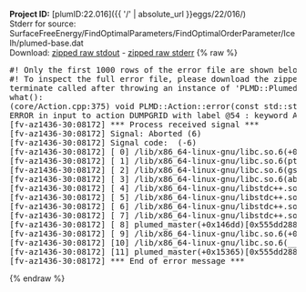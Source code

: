 **Project ID:** [plumID:22.016]({{ '/' | absolute_url }}eggs/22/016/)  
Stderr for source:  SurfaceFreeEnergy/FindOptimalParameters/FindOptimalOrderParameter/IceIh/plumed-base.dat   
Download: [zipped raw stdout](plumed-base.dat.plumed_master.stdout.txt.zip) - [zipped raw stderr](plumed-base.dat.plumed_master.stderr.txt.zip) 
{% raw %}
<pre>
#! Only the first 1000 rows of the error file are shown below
#! To inspect the full error file, please download the zipped raw stderr file above
terminate called after throwing an instance of 'PLMD::Plumed::ExceptionError'
what():
(core/Action.cpp:375) void PLMD::Action::error(const std::string&) const
ERROR in input to action DUMPGRID with label @54 : keyword ARG is compulsory for this action
[fv-az1436-30:08172] *** Process received signal ***
[fv-az1436-30:08172] Signal: Aborted (6)
[fv-az1436-30:08172] Signal code:  (-6)
[fv-az1436-30:08172] [ 0] /lib/x86_64-linux-gnu/libc.so.6(+0x45330)[0x7f5bf5445330]
[fv-az1436-30:08172] [ 1] /lib/x86_64-linux-gnu/libc.so.6(pthread_kill+0x11c)[0x7f5bf549eb2c]
[fv-az1436-30:08172] [ 2] /lib/x86_64-linux-gnu/libc.so.6(gsignal+0x1e)[0x7f5bf544527e]
[fv-az1436-30:08172] [ 3] /lib/x86_64-linux-gnu/libc.so.6(abort+0xdf)[0x7f5bf54288ff]
[fv-az1436-30:08172] [ 4] /lib/x86_64-linux-gnu/libstdc++.so.6(+0xa5ff5)[0x7f5bf58a5ff5]
[fv-az1436-30:08172] [ 5] /lib/x86_64-linux-gnu/libstdc++.so.6(+0xbb0da)[0x7f5bf58bb0da]
[fv-az1436-30:08172] [ 6] /lib/x86_64-linux-gnu/libstdc++.so.6(_ZSt10unexpectedv+0x0)[0x7f5bf58a5a55]
[fv-az1436-30:08172] [ 7] /lib/x86_64-linux-gnu/libstdc++.so.6(+0xa5a6f)[0x7f5bf58a5a6f]
[fv-az1436-30:08172] [ 8] plumed_master(+0x146dd)[0x555dd28806dd]
[fv-az1436-30:08172] [ 9] /lib/x86_64-linux-gnu/libc.so.6(+0x2a1ca)[0x7f5bf542a1ca]
[fv-az1436-30:08172] [10] /lib/x86_64-linux-gnu/libc.so.6(__libc_start_main+0x8b)[0x7f5bf542a28b]
[fv-az1436-30:08172] [11] plumed_master(+0x15365)[0x555dd2881365]
[fv-az1436-30:08172] *** End of error message ***
</pre>
{% endraw %}
